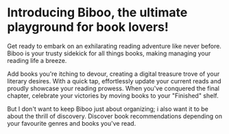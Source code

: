 # Introducing Biboo, the ultimate playground for book lovers!

Get ready to embark on an exhilarating reading adventure like never before. Biboo is your trusty sidekick for all things books, making managing your reading life a breeze.

Add books you're itching to devour, creating a digital treasure trove of your literary desires. With a quick tap, effortlessly update your current reads and proudly showcase your reading prowess. When you've conquered the final chapter, celebrate your victories by moving books to your "Finished" shelf.

But I don't want to keep Biboo just about organizing; i also want it to be about the thrill of discovery. Discover book recommendations depending on your favourite genres and books you've read.
